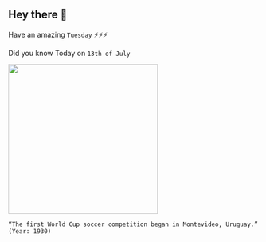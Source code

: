 ## Hey there 👋
Have an amazing `Tuesday` ⚡⚡⚡

Did you know Today on `13th of July`
 
 [<img src="https://i.pinimg.com/originals/e3/1f/95/e31f9551958f428112e121201c37f644.png" width="300" />](https://www.history.com/this-day-in-history/first-world-cup#:~:text=On%20July%2013%2C%201930%2C%20France,in%20host%20city%20Montevideo%2C%20Uruguay.) 
 ```
“The first World Cup soccer competition began in Montevideo, Uruguay.” (Year: 1930)
```
